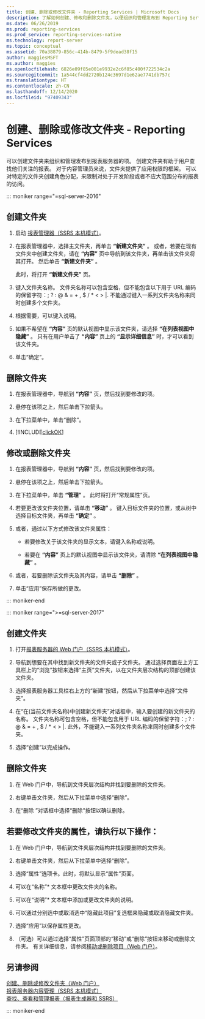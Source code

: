 ```yaml
---
title: 创建、删除或修改文件夹 - Reporting Services | Microsoft Docs
description: 了解如何创建、修改和删除文件夹，以便组织和管理发布到 Reporting Services 报表服务器的项。
ms.date: 06/26/2019
ms.prod: reporting-services
ms.prod_service: reporting-services-native
ms.technology: report-server
ms.topic: conceptual
ms.assetid: 70a38879-856c-414b-8479-5f9dead38f15
author: maggiesMSFT
ms.author: maggies
ms.openlocfilehash: 6826e09f85e001e9932e2c6f85c400f722534c2a
ms.sourcegitcommit: 1a544cf4dd2720b124c3697d1e62ae7741db757c
ms.translationtype: HT
ms.contentlocale: zh-CN
ms.lasthandoff: 12/14/2020
ms.locfileid: "97409343"
---
```

# <a name="create-delete-or-modify-a-folder---reporting-services"></a>创建、删除或修改文件夹 - Reporting Services
  可以创建文件夹来组织和管理发布到报表服务器的项。 创建文件夹有助于用户查找他们关注的报表。 对于内容管理员来说，文件夹提供了应用权限的框架。 可以对特定的文件夹创建角色分配，来限制对处于开发阶段或者不应大范围分布的报表的访问。  

::: moniker range="=sql-server-2016"

## <a name="to-create-a-folder"></a>创建文件夹  
  
1.  启动 [报表管理器（SSRS 本机模式）](../web-portal-ssrs-native-mode.md)。  
  
2.  在报表管理器中，选择主文件夹，再单击 **“新建文件夹”** 。 或者，若要在现有文件夹中创建文件夹，请在 **“内容”** 页中导航到该文件夹，再单击该文件夹将其打开。 然后单击 **“新建文件夹”** 。  
  
     此时，将打开 **“新建文件夹”** 页。  
  
3.  键入文件夹名称。 文件夹名称可以包含空格，但不能包含以下用于 URL 编码的保留字符：\; \? \: \@ \& \= \+ \, \$ \/ \* \< \> \|. 不能通过键入一系列文件夹名称来同时创建多个文件夹。  
  
4.  根据需要，可以键入说明。  
  
5.  如果不希望在 **“内容”** 页的默认视图中显示该文件夹，请选择 **“在列表视图中隐藏”** 。 只有在用户单击了 **“内容”** 页上的 **“显示详细信息”** 时，才可以看到该文件夹。  
  
6.  单击“确定”。  
  
## <a name="to-delete-a-folder"></a>删除文件夹  
  
1.  在报表管理器中，导航到 **“内容”** 页，然后找到要修改的项。  
  
2.  悬停在该项之上，然后单击下拉箭头。  
  
3.  在下拉菜单中，单击“删除”。  
  
4.  [!INCLUDE[clickOK](../../includes/clickok-md.md)]  
  
## <a name="to-modify-or-delete-a-folder"></a>修改或删除文件夹  
  
1.  在报表管理器中，导航到 **“内容”** 页，然后找到要修改的项。  
  
2.  悬停在该项之上，然后单击下拉箭头。  
  
3.  在下拉菜单中，单击 **“管理”** 。 此时将打开“常规属性”页。  
  
4.  若要更改该文件夹位置，请单击 **“移动”** 。 键入目标文件夹的位置，或从树中选择目标文件夹，再单击 **“确定”** 。  
  
5.  或者，通过以下方式修改该文件夹属性：  
  
    -   若要修改关于该文件夹的显示文本，请键入名称或说明。  
  
    -   若要在 **“内容”** 页上的默认视图中显示该文件夹，请清除 **“在列表视图中隐藏”** 。  
  
6.  或者，若要删除该文件夹及其内容，请单击 **“删除”** 。  
  
7.  单击“应用”保存所做的更改。  

::: moniker-end

::: moniker range=">=sql-server-2017"
 
## <a name="to-create-a-folder"></a>创建文件夹  
  
1. 打开[报表服务器的 Web 门户（SSRS 本机模式）](../../reporting-services/web-portal-ssrs-native-mode.md)。  
  
2. 导航到想要在其中找到新文件夹的文件夹或子文件夹。 通过选择页面左上方工具栏上的“浏览”按钮来选择“主页”文件夹，以在文件夹层次结构的顶部创建该文件夹。  
  
3. 选择报表服务器工具栏右上方的“新建”按钮，然后从下拉菜单中选择“文件夹”。  
  
4. 在“在(当前文件夹名称)中创建新文件夹”对话框中，输入要创建的新文件夹的名称。 文件夹名称可包含空格，但不能包含用于 URL 编码的保留字符：\; \? \: \@ \& \= \+ \, \$ \/ \* \< \> \|. 此外，不能键入一系列文件夹名称来同时创建多个文件夹。  
  
5. 选择“创建”以完成操作。  
  
## <a name="to-delete-a-folder"></a>删除文件夹  
  
1. 在 Web 门户中，导航到文件夹层次结构并找到要删除的文件夹。  
  
2. 右键单击文件夹，然后从下拉菜单中选择“删除”。  
  
3. 在“删除 <foldername>”对话框中选择“删除”按钮以确认删除。  
  
## <a name="to-modify-a-folders-properties"></a>若要修改文件夹的属性，请执行以下操作：  
  
1. 在 Web 门户中，导航到文件夹层次结构并找到要删除的文件夹。  
  
2. 右键单击文件夹，然后从下拉菜单中选择“删除”。  
  
3. 选择“属性”选项卡。此时，将默认显示“属性”页面。  
  
4. 可以在“名称”* 文本框中更改文件夹的名称。  
  
5. 可以在“说明”* 文本框中添加或更改文件夹的说明。  
  
6. 可以通过分别选中或取消选中“隐藏此项目”复选框来隐藏或取消隐藏文件夹。  
  
7. 选择“应用”以保存属性更改。  
  
8. （可选）可以通过选择“属性”页面顶部的“移动”或“删除”按钮来移动或删除文件夹。 有关详细信息，请参阅[移动或删除项目（Web 门户）](../../reporting-services/report-server/move-or-delete-an-item-report-manager.md)。  
  
## <a name="see-also"></a>另请参阅  
 [创建、删除或修改文件夹（Web 门户）](../../reporting-services/report-server/create-delete-or-modify-a-folder-web-portal.md)   
 [报表服务器内容管理（SSRS 本机模式）](../../reporting-services/report-server/report-server-content-management-ssrs-native-mode.md)   
 [查找、查看和管理报表（报表生成器和 SSRS）](../../reporting-services/report-builder/finding-viewing-and-managing-reports-report-builder-and-ssrs.md)    
  
::: moniker-end